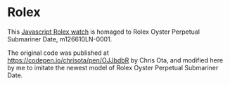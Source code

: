 # Rolex
This [Javascript Rolex watch](https://kietpawpan.github.io/Rolex/) is homaged to Rolex Oyster Perpetual Submariner Date, m126610LN-0001.

The original code was published at https://codepen.io/chrisota/pen/OJJbdbR by Chris Ota, and modified here by me to imitate the newest model of Rolex Oyster Perpetual Submariner Date. 
